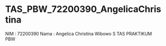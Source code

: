 # TAS_PBW_72200390_AngelicaChristina
NIM : 72200390
Nama : Angelica Christina Wibowo S
TAS PRAKTIKUM PBW
